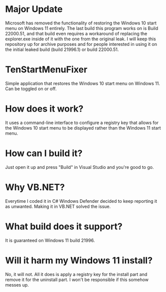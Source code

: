 # Major Update
Microsoft has removed the functionality of restoring the Windows 10 start menu on Windows 11 entirely. The last build this program works on is Build 22000.51, and that build even requires a workaround of replacing the explorer.exe inside of it with the one from the original leak. I will keep this repository up for archive purposes and for people interested in using it on the initial leaked build (build 21996.1) or build 22000.51.

# TenStartMenuFixer
Simple application that restores the Windows 10 start menu on Windows 11. Can be toggled on or off.

# How does it work?
It uses a command-line interface to configure a registry key that allows for the Windows 10 start menu to be displayed rather than the Windows 11 start menu.

# How can I build it?
Just open it up and press "Build" in Visual Studio and you're good to go.

# Why VB.NET? 
Everytime I coded it in C# Windows Defender decided to keep reporting it as unwanted. Making it in VB.NET solved the issue.

# What build does it support?
It is guaranteed on Windows 11 build 21996.

# Will it harm my Windows 11 install?
No, it will not. All it does is apply a registry key for the install part and remove it for the uninstall part. I won't be responsible if this somehow messes up. 

